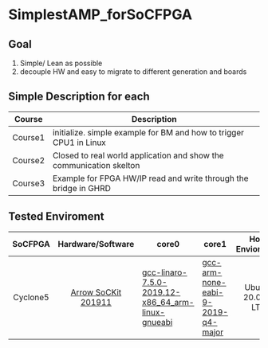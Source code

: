 # SimplestAMP_forSoCFPGA

## Goal
 1. Simple/ Lean as possible
 2. decouple HW and easy to migrate to different generation and boards

## Simple Description for each

  Course | Description |
  --- | --- |
  Course1 | initialize. simple example for BM and how to trigger CPU1 in Linux |
  Course2 | Closed to real world application and show the communication skelton |
  Course3 | Example for FPGA HW/IP read and write through the bridge in GHRD |

## Tested Enviroment 


SoCFPGA |Hardware/Software | core0 | core1 | Host Enviorment |
:---: | :---: | --- | --- | :---:
Cyclone5 | [Arrow SoCKit 201911](https://rocketboards.org/foswiki/Documentation/ArrowSoCKitEdition201911) | [gcc-linaro-7.5.0-2019.12-x86_64_arm-linux-gnueabi](https://releases.linaro.org/components/toolchain/binaries/latest-7/arm-linux-gnueabihf/) | [gcc-arm-none-eabi-9-2019-q4-major](https://developer.arm.com/-/media/Files/downloads/gnu-rm/9-2019q4/gcc-arm-none-eabi-9-2019-q4-major-x86_64-linux.tar.bz2?revision=108bd959-44bd-4619-9c19-26187abf5225&la=en&hash=E788CE92E5DFD64B2A8C246BBA91A249CB8E2D2D)| Ubuntu 20.04.1 LTS 

